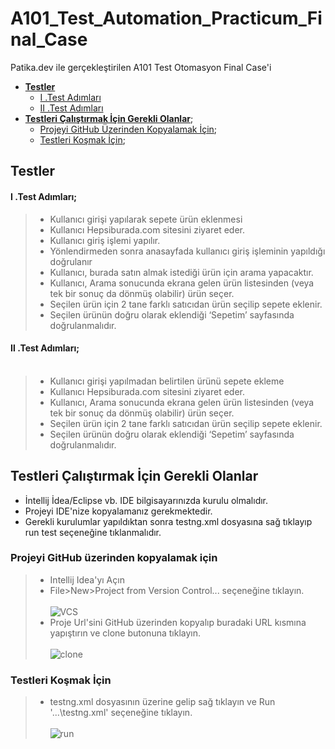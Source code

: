 # A101_Test_Automation_Practicum_Final_Case<br>
Patika.dev ile gerçekleştirilen A101 Test Otomasyon Final Case'i<br>

- [**Testler**](https://github.com/frknztrkk/A101_Test_Automation_Practicum_Final_Case/blob/main/README.md#testler)
   - [&#8544; .Test Adımları](https://github.com/frknztrkk/A101_Test_Automation_Practicum_Final_Case/blob/main/README.md#%E2%85%B0-test-ad%C4%B1mlar%C4%B1)
   - [&#8545; .Test Adımları](https://github.com/frknztrkk/A101_Test_Automation_Practicum_Final_Case/blob/main/README.md#%E2%85%B1-test-ad%C4%B1mlar%C4%B1)
- [**Testleri Çalıştırmak İçin Gerekli Olanlar**](https://github.com/frknztrkk/A101_Test_Automation_Practicum_Final_Case/blob/main/README.md#testleri-%C3%A7al%C4%B1%C5%9Ft%C4%B1rmak-i%CC%87%C3%A7in-gerekli-olanlar);
  - [Projeyi GitHub Üzerinden Kopyalamak İçin](https://github.com/frknztrkk/A101_Test_Automation_Practicum_Final_Case/blob/main/README.md#projeyi-github-%C3%BCzerinden-kopyalamak-i%C3%A7in);
  - [Testleri Koşmak İçin](https://github.com/frknztrkk/A101_Test_Automation_Practicum_Final_Case/blob/main/README.md#testleri-ko%C5%9Fmak-i%CC%87%C3%A7in);



## Testler

#### &#8544; .Test Adımları;<br>
> * Kullanıcı girişi yapılarak sepete ürün eklenmesi <br>
> * Kullanıcı Hepsiburada.com sitesini ziyaret eder.<br>
> * Kullanıcı giriş işlemi yapılır.<br>
> * Yönlendirmeden sonra anasayfada kullanıcı giriş işleminin yapıldığı doğrulanır<br>
> * Kullanıcı, burada satın almak istediği ürün için arama yapacaktır.<br>
> * Kullanıcı, Arama sonucunda ekrana gelen ürün listesinden (veya tek bir sonuç da dönmüş olabilir) ürün seçer.<br>
> * Seçilen ürün için 2 tane farklı satıcıdan ürün seçilip sepete eklenir.<br>
> * Seçilen ürünün doğru olarak eklendiği ‘Sepetim’ sayfasında doğrulanmalıdır.<br>


#### 	&#8545; .Test Adımları;<br><br>
> * Kullanıcı girişi yapılmadan belirtilen ürünü sepete ekleme<br>
> * Kullanıcı Hepsiburada.com sitesini ziyaret eder.<br>
> * Kullanıcı, Arama sonucunda ekrana gelen ürün listesinden (veya tek bir sonuç da dönmüş olabilir) ürün seçer.<br>
> * Seçilen ürün için 2 tane farklı satıcıdan ürün seçilip sepete eklenir.<br>
> * Seçilen ürünün doğru olarak eklendiği ‘Sepetim’ sayfasında doğrulanmalıdır.<br>

## Testleri Çalıştırmak İçin Gerekli Olanlar<br>
* İntellij İdea/Eclipse vb. IDE bilgisayarınızda kurulu olmalıdır.
* Projeyi IDE'nize kopyalamanız gerekmektedir.
* Gerekli kurulumlar yapıldıktan sonra testng.xml dosyasına sağ tıklayıp run test seçeneğine tıklanmalıdır.

### Projeyi GitHub üzerinden kopyalamak için<br>
> * Intellij Idea'yı Açın
> * File>New>Project from Version Control... seçeneğine tıklayın.<br><br>
> ![VCS](https://user-images.githubusercontent.com/105914984/199110496-e391201c-0656-4d9b-bb07-f6ca618eb8af.PNG)<br>
> * Proje Url'sini GitHub üzerinden kopyalıp buradaki URL kısmına yapıştırın ve clone butonuna tıklayın.<br><br>
>![clone](https://user-images.githubusercontent.com/105914984/199110051-a6b87051-18da-4ed8-b5d3-9fdedad38060.PNG)<br>

### Testleri Koşmak İçin<br>
> * testng.xml dosyasının üzerine gelip sağ tıklayın ve Run '...\testng.xml' seçeneğine tıklayın.<br><br>
> ![run](https://user-images.githubusercontent.com/105914984/199112947-f8deb273-368b-4866-bf86-27d9027f6c38.PNG)





